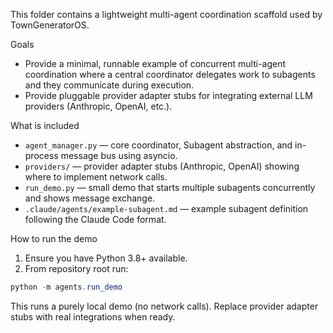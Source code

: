 This folder contains a lightweight multi-agent coordination scaffold used by TownGeneratorOS.

Goals
- Provide a minimal, runnable example of concurrent multi-agent coordination where a central coordinator delegates work to subagents and they communicate during execution.
- Provide pluggable provider adapter stubs for integrating external LLM providers (Anthropic, OpenAI, etc.).

What is included
- `agent_manager.py` — core coordinator, Subagent abstraction, and in-process message bus using asyncio.
- `providers/` — provider adapter stubs (Anthropic, OpenAI) showing where to implement network calls.
- `run_demo.py` — small demo that starts multiple subagents concurrently and shows message exchange.
- `.claude/agents/example-subagent.md` — example subagent definition following the Claude Code format.

How to run the demo

1. Ensure you have Python 3.8+ available.
2. From repository root run:

```powershell
python -m agents.run_demo
```

This runs a purely local demo (no network calls). Replace provider adapter stubs with real integrations when ready.
